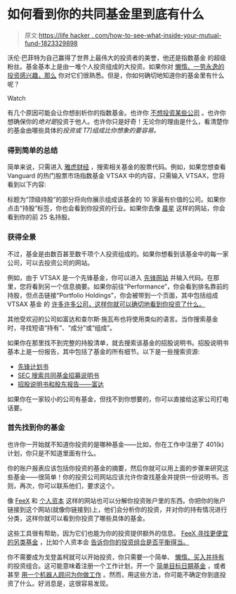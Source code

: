 # 如何看到你的共同基金里到底有什么

> 原文:[https://life hacker . com/how-to-see-what-inside-your-mutual-fund-1823329898](https://lifehacker.com/how-to-see-whats-actually-inside-your-mutual-fund-1823329898)

沃伦·巴菲特为自己赢得了世界上最伟大的投资者的美誉，他还是指数基金 的超级粉丝。基金基本上是由一堆个人投资组成的大投资。如果你对 [懒惰、一劳永逸的投资感兴趣，那么](https://twocents.lifehacker.com/how-to-build-an-easy-beginner-set-and-forget-investm-1686878594) 你对它们很熟悉。但是，你如何确切地知道你的基金里有什么呢？

Watch

有几个原因可能会让你想剖析你的指数基金。也许你 [不想投资某些公司](https://twocents.lifehacker.com/how-to-divest-from-gun-stocks-1823069001) 。也许你想确保你的*绝对是*投资于他人。也许你只是好奇！无论你的理由是什么，看清楚你的基金由哪些具体的*投资或 T7]组成比你想象的要容易。*

### 得到简单的总结

简单来说，只需进入 [雅虎财经](https://finance.yahoo.com/) ，搜索相关基金的股票代码。例如，如果您想查看 Vanguard 的热门股票市场指数基金 VTSAX 中的内容，只需输入 VTSAX，您将看到以下内容:

标题为“顶级持股”的部分将向你展示组成该基金的 10 家最有价值的公司。如果你点击“持股”标签，你也会看到你投资的行业。如果你去像 [晨星](http://portfolios.morningstar.com/fund/holdings?t=VTSAX&region=usa&culture=en-US) 这样的网站，你会看到你的前 25 名持股。

### 获得全景

不过，基金是由数百甚至数千项个人投资组成的。如果你想看到该基金中的每一家公司，可以去投资公司的网站。

例如，由于 VTSAX 是一个先锋基金，你可以进入 [先锋网站](https://investor.vanguard.com/home/) 并输入代码。在那里，您将看到另一个信息摘要。如果你前往“Performance”，你会看到排名靠前的持股，但点击链接“Portfolio Holdings”，你会被带到一个页面，其中包括组成 VTSAX 基金 的 [许多许多公司，这样你就可以确切地看到你投资了什么。](https://personal.vanguard.com/us/FundsAllHoldings?FundId=0585&FundIntExt=INT&tableName=Equity&tableIndex=0&sort=marketValue&sortOrder=desc&funds_disable_redirect=true)

其他受欢迎的公司如富达和查尔斯·施瓦布也将使用类似的语言。当你搜索基金时，寻找短语“持有”、“成分”或“组成”。

如果你在那里找不到完整的持股清单，就去搜索该基金的招股说明书。招股说明书基本上是一份报告，其中包括了基金的所有细节。以下是一些搜索资源:

*   [先锋计划书](https://personal.vanguard.com/us/literature/prospectus/mutualfunds)
*   [SEC 搜索共同基金招募说明书](https://www.sec.gov/edgar/searchedgar/prospectus.htm)
*   [招股说明书和股东报告——富达](http://fundresearch.fidelity.com/prospectus/funds-retail)

如果你在一家较小的公司有基金，但找不到你想要的，你可以直接给这家公司打电话要。

### 首先找到你的基金

也许你一开始就不知道你投资的是哪种基金——比如，你在工作中注册了 401(k)计划，你只是不知道里面有什么。

你的账户报表应该包括你投资的基金的摘要，然后你就可以用上面的步骤来研究这些基金——很简单！你的投资公司网站应该允许你查找基金并提供一份说明书。否则，再次，你可以联系他们，要求这个。

像 [FeeX](https://www.feex.com/) 和 [个人资本](https://www.personalcapital.com/) 这样的网站也可以分解你投资账户里的东西。你把你的账户链接到这个网站(就像你链接到)上，他们会分析你的投资，并对你的持有情况进行分类，这样你就可以看到你投资了哪些具体的基金。

这些工具很有帮助，因为它们也能为你的投资提供额外的信息。 [FeeX 寻找更便宜的另类基金](https://lifehacker.com/feex-exposes-hidden-fees-in-your-401-k-or-other-retire-1617506682) ，比如个人资本会 [告诉你你的投资组合是否平衡得当。](https://twocents.lifehacker.com/how-to-start-tracking-your-investments-with-personal-ca-1697801188)

你不需要成为戈登盖柯就可以开始投资，你只需要一个简单、 [懒惰、买入并持有](https://twocents.lifehacker.com/the-best-investors-literally-forget-about-their-portfol-1782581085) 的投资组合。这可能意味着注册一个工作计划，开一个 [简单目标日期基金](https://twocents.lifehacker.com/before-buying-a-target-date-fund-know-its-glide-path-1696340913#_ga=2.187775720.1111082792.1519671138-1268082208.1431441811) ，或者甚至 [用一个机器人顾问为你做工作](https://twocents.lifehacker.com/is-your-robo-advisor-actually-helping-you-save-for-reti-1797835519) 。然而，用这些方法，你可能不确定你到底投资了什么。好消息是，这很容易发现。